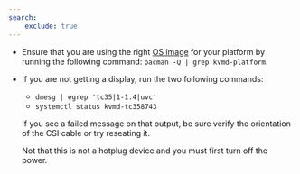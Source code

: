 ```yaml
---
search:
    exclude: true
---
```



* Ensure that you are using the right [OS image](flashing_os.md) for your platform
    by running the following command: `pacman -Q | grep kvmd-platform`.

* If you are not getting a display, run the two following commands:

    * `dmesg | egrep 'tc35|1-1.4|uvc'`
    * `systemctl status kvmd-tc358743`

    If you see a failed message on that output, be sure verify the orientation of the CSI cable or try reseating it.

    Not that this is not a hotplug device and you must first turn off the power.

